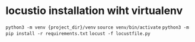 # locustio installation wiht virtualenv

`python3 -m venv {project_dir}/venv`
`source venv/bin/activate`
`python3 -m pip install -r requirements.txt`
`locust -f locustfile.py`
